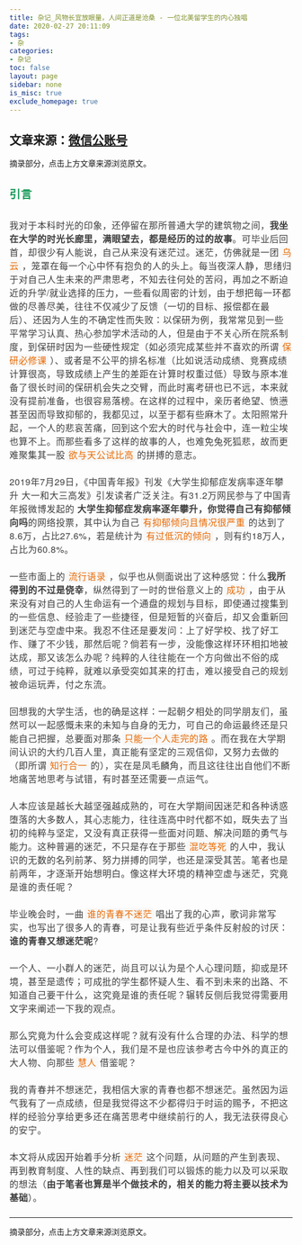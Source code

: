 ```yaml
---
title: 杂记_风物长宜放眼量，人间正道是沧桑 - 一位北美留学生的内心独唱
date: 2020-02-27 20:11:09
tags:
- 杂
categories:
- 杂记
toc: false
layout: page
sidebar: none
is_misc: true
exclude_homepage: true
---
```

文章来源：[微信公账号](https://mp.weixin.qq.com/s?__biz=Mzg2OTA0Njk0OA==&mid=2247486264&idx=2&sn=444d27fa529444c508fc449dbd83b1ff&chksm=cea244f3f9d5cde5b422409eb0966fa47dbb471ea8391af5c7a84760e30a344cf154838b4131&mpshare=1&scene=1&srcid=&sharer_sharetime=1582789714830&sharer_shareid=0a5f0581869913747e54ca097f77ea2b&key=8281d14d0868e11709124fa096ac5eb1d10010677af59117c24b6a1f37a2bd19f5b567ed76b336d150bb1dda5190182ed8f5720523e1a58cf2a6678c9e7544d31afdb0398fd15309634c6085acbb4be3&ascene=1&uin=MTA4MTU0ODIyMg%3D%3D&devicetype=Windows+7&version=6208006f&lang=zh_CN&exportkey=Ab8wF4o7U7a4HxuIJFTA6XA%3D&pass_ticket=LfdlJsZTmXBQdrVYQljTmpWvFMzoeQx6Wi9ewOu4ScxuKyysIBvhLO%2F8k6ZGN7MK)
---
摘录部分，点击上方文章来源浏览原文。
<h2 style="margin: 1.5em 0px; padding: 0px; font-size: 1.4em; max-width: 100%; box-sizing: border-box; letter-spacing: 0.544px; color: rgb(21, 153, 87); line-height: inherit; font-family: &quot;Helvetica Neue&quot;, Helvetica, &quot;Hiragino Sans GB&quot;, &quot;Microsoft YaHei&quot;, Arial, sans-serif; overflow-wrap: break-word !important;"><span style="margin: 0px; padding: 0px; max-width: 100%; box-sizing: border-box; overflow-wrap: break-word !important; font-size: inherit; color: inherit; line-height: inherit;">引言</span><br style="margin: 0px; padding: 0px; max-width: 100%; box-sizing: border-box !important; overflow-wrap: break-word !important;"></h2><p style="margin: 1.5em 0px; padding: 0px; max-width: 100%; box-sizing: border-box; clear: both; min-height: 1em; letter-spacing: 0.544px; font-size: 16px; color: rgb(62, 62, 62); line-height: inherit; font-family: &quot;Helvetica Neue&quot;, Helvetica, &quot;Hiragino Sans GB&quot;, &quot;Microsoft YaHei&quot;, Arial, sans-serif; overflow-wrap: break-word !important;">我对于本科时光的印象，还停留在那所普通大学的建筑物之间，<strong style="margin: 0px; padding: 0px; max-width: 100%; box-sizing: border-box; overflow-wrap: break-word !important; color: inherit; font-size: inherit; line-height: inherit;">我坐在大学的时光长廊里，满眼望去，都是经历的过的故事</strong>。可毕业后回首，却很少有人能说，自己从来没有迷茫过。迷茫，仿佛就是一团<code style="margin: 0px 2px; padding: 2px 4px; max-width: 100%; box-sizing: border-box; overflow-wrap: break-word; font-size: inherit; color: rgb(233, 105, 0); line-height: inherit; border-radius: 4px; background: rgb(248, 248, 248);">乌云</code>，笼罩在每一个心中怀有抱负的人的头上。每当夜深人静，思绪归于对自己人生未来的严肃思考，不知去往何处的苦闷，再加之不断迫近的升学/就业选择的压力，一些看似周密的计划，由于想把每一环都做的尽善尽美，往往不仅减少了反馈（一切的目标、报偿都在最后）、还因为人生的不确定性而失败：以保研为例，我常常见到一些平常学习认真、热心参加学术活动的人，但是由于不关心所在院系制度，到保研时因为一些硬性规定（如必须完成某些并不喜欢的所谓<code style="margin: 0px 2px; padding: 2px 4px; max-width: 100%; box-sizing: border-box; overflow-wrap: break-word; font-size: inherit; color: rgb(233, 105, 0); line-height: inherit; border-radius: 4px; background: rgb(248, 248, 248);">保研必修课</code>）、或者是不公平的排名标准（比如说活动成绩、竞赛成绩计算很高，导致成绩上产生的差距在计算时权重过低）导致与原本准备了很长时间的保研机会失之交臂，而此时离考研也已不远，本来就没有提前准备，也很容易落榜。在这样的过程中，亲历者绝望、愤懑甚至因而导致抑郁的，我都见过，以至于都有些麻木了。太阳照常升起，一个人的悲哀苦痛，回到这个宏大的时代与社会中，连一粒尘埃也算不上。而那些看多了这样的故事的人，也难免兔死狐悲，故而更难聚集其一股<code style="margin: 0px 2px; padding: 2px 4px; max-width: 100%; box-sizing: border-box; overflow-wrap: break-word; font-size: inherit; color: rgb(233, 105, 0); line-height: inherit; border-radius: 4px; background: rgb(248, 248, 248);">欲与天公试比高</code>的拼搏的意志。</p><p style="margin: 1.5em 0px; padding: 0px; max-width: 100%; box-sizing: border-box; clear: both; min-height: 1em; letter-spacing: 0.544px; font-size: 16px; color: rgb(62, 62, 62); line-height: inherit; font-family: &quot;Helvetica Neue&quot;, Helvetica, &quot;Hiragino Sans GB&quot;, &quot;Microsoft YaHei&quot;, Arial, sans-serif; overflow-wrap: break-word !important;">2019年7月29日，《中国青年报》刊发《大学生抑郁症发病率逐年攀升 大一和大三高发》引发读者广泛关注。有31.2万网民参与了中国青年报微博发起的&nbsp;<strong style="margin: 0px; padding: 0px; max-width: 100%; box-sizing: border-box; overflow-wrap: break-word !important; color: inherit; font-size: inherit; line-height: inherit;">大学生抑郁症发病率逐年攀升，你觉得自己有抑郁倾向吗</strong>的网络投票，其中认为自己<code style="margin: 0px 2px; padding: 2px 4px; max-width: 100%; box-sizing: border-box; overflow-wrap: break-word; font-size: inherit; color: rgb(233, 105, 0); line-height: inherit; border-radius: 4px; background: rgb(248, 248, 248);">有抑郁倾向且情况很严重</code>的达到了8.6万，占比27.6%，若是统计为<code style="margin: 0px 2px; padding: 2px 4px; max-width: 100%; box-sizing: border-box; overflow-wrap: break-word; font-size: inherit; color: rgb(233, 105, 0); line-height: inherit; border-radius: 4px; background: rgb(248, 248, 248);">有过低沉的倾向</code>，则有约18万人，占比为60.8%。</p><p style="margin: 1.5em 0px; padding: 0px; max-width: 100%; box-sizing: border-box; clear: both; min-height: 1em; letter-spacing: 0.544px; font-size: 16px; color: rgb(62, 62, 62); line-height: inherit; font-family: &quot;Helvetica Neue&quot;, Helvetica, &quot;Hiragino Sans GB&quot;, &quot;Microsoft YaHei&quot;, Arial, sans-serif; overflow-wrap: break-word !important;">一些市面上的<code style="margin: 0px 2px; padding: 2px 4px; max-width: 100%; box-sizing: border-box; overflow-wrap: break-word; font-size: inherit; color: rgb(233, 105, 0); line-height: inherit; border-radius: 4px; background: rgb(248, 248, 248);">流行语录</code>，似乎也从侧面说出了这种感觉：什么<strong style="margin: 0px; padding: 0px; max-width: 100%; box-sizing: border-box; overflow-wrap: break-word !important; color: inherit; font-size: inherit; line-height: inherit;">我所得到的不过是侥幸</strong>，纵然得到了一时的世俗意义上的<code style="margin: 0px 2px; padding: 2px 4px; max-width: 100%; box-sizing: border-box; overflow-wrap: break-word; font-size: inherit; color: rgb(233, 105, 0); line-height: inherit; border-radius: 4px; background: rgb(248, 248, 248);">成功</code>，由于从来没有对自己的人生命运有一个通盘的规划与目标，即使通过搜集到的一些信息、经验走了一些捷径，但是短暂的兴奋后，却又会重新回到迷茫与空虚中来。我忍不住还是要发问：上了好学校、找了好工作、赚了不少钱，那然后呢？倘若有一步，没能像这样环环相扣地被达成，那又该怎么办呢？纯粹的人往往能在一个方向做出不俗的成绩，可过于纯粹，就难以承受突如其来的打击，难以接受自己的规划被命运玩弄，付之东流。</p><p style="margin: 1.5em 0px; padding: 0px; max-width: 100%; box-sizing: border-box; clear: both; min-height: 1em; letter-spacing: 0.544px; font-size: 16px; color: rgb(62, 62, 62); line-height: inherit; font-family: &quot;Helvetica Neue&quot;, Helvetica, &quot;Hiragino Sans GB&quot;, &quot;Microsoft YaHei&quot;, Arial, sans-serif; overflow-wrap: break-word !important;">回想我的大学生活，也的确是这样：一起朝夕相处的同学朋友们，虽然可以一起感慨未来的未知与自身的无力，可自己的命运最终还是只能自己把握，总要面对那条<code style="margin: 0px 2px; padding: 2px 4px; max-width: 100%; box-sizing: border-box; overflow-wrap: break-word; font-size: inherit; color: rgb(233, 105, 0); line-height: inherit; border-radius: 4px; background: rgb(248, 248, 248);">只能一个人走完的路</code>。而在我在大学期间认识的大约几百人里，真正能有坚定的三观信仰，又努力去做的（即所谓<code style="margin: 0px 2px; padding: 2px 4px; max-width: 100%; box-sizing: border-box; overflow-wrap: break-word; font-size: inherit; color: rgb(233, 105, 0); line-height: inherit; border-radius: 4px; background: rgb(248, 248, 248);">知行合一</code>的），实在是凤毛麟角，而且这往往出自他们不断地痛苦地思考与试错，有时甚至还需要一点运气。</p><p style="margin: 1.5em 0px; padding: 0px; max-width: 100%; box-sizing: border-box; clear: both; min-height: 1em; letter-spacing: 0.544px; font-size: 16px; color: rgb(62, 62, 62); line-height: inherit; font-family: &quot;Helvetica Neue&quot;, Helvetica, &quot;Hiragino Sans GB&quot;, &quot;Microsoft YaHei&quot;, Arial, sans-serif; overflow-wrap: break-word !important;">人本应该是越长大越坚强越成熟的，可在大学期间因迷茫和各种诱惑堕落的大多数人，其心志能力，往往连高中时代都不如，既失去了当初的纯粹与坚定，又没有真正获得一些面对问题、解决问题的勇气与能力。这种普遍的迷茫，不只是存在于那些<code style="margin: 0px 2px; padding: 2px 4px; max-width: 100%; box-sizing: border-box; overflow-wrap: break-word; font-size: inherit; color: rgb(233, 105, 0); line-height: inherit; border-radius: 4px; background: rgb(248, 248, 248);">混吃等死</code>的人中，我认识的无数的名列前茅、努力拼搏的同学，也还是深受其苦。笔者也是前两年，才逐渐开始想明白。像这样大环境的精神空虚与迷茫，究竟是谁的责任呢？</p><p style="margin: 1.5em 0px; padding: 0px; max-width: 100%; box-sizing: border-box; clear: both; min-height: 1em; letter-spacing: 0.544px; font-size: 16px; color: rgb(62, 62, 62); line-height: inherit; font-family: &quot;Helvetica Neue&quot;, Helvetica, &quot;Hiragino Sans GB&quot;, &quot;Microsoft YaHei&quot;, Arial, sans-serif; overflow-wrap: break-word !important;">毕业晚会时，一曲<code style="margin: 0px 2px; padding: 2px 4px; max-width: 100%; box-sizing: border-box; overflow-wrap: break-word; font-size: inherit; color: rgb(233, 105, 0); line-height: inherit; border-radius: 4px; background: rgb(248, 248, 248);">谁的青春不迷茫</code>唱出了我的心声，歌词非常写实，也写出了很多人的青春，可是让我有些近乎条件反射般的讨厌：<strong style="margin: 0px; padding: 0px; max-width: 100%; box-sizing: border-box; overflow-wrap: break-word !important; color: inherit; font-size: inherit; line-height: inherit;">谁的青春又想迷茫呢</strong>?</p><p style="margin: 1.5em 0px; padding: 0px; max-width: 100%; box-sizing: border-box; clear: both; min-height: 1em; letter-spacing: 0.544px; font-size: 16px; color: rgb(62, 62, 62); line-height: inherit; font-family: &quot;Helvetica Neue&quot;, Helvetica, &quot;Hiragino Sans GB&quot;, &quot;Microsoft YaHei&quot;, Arial, sans-serif; overflow-wrap: break-word !important;">一个人、一小群人的迷茫，尚且可以认为是个人心理问题，抑或是环境，甚至是遗传；可成批的学生都怀疑人生、看不到未来的出路、不知道自己要干什么，这究竟是谁的责任呢？辗转反侧后我觉得需要用文字来阐述一下我的观点。</p><p style="margin: 1.5em 0px; padding: 0px; max-width: 100%; box-sizing: border-box; clear: both; min-height: 1em; letter-spacing: 0.544px; font-size: 16px; color: rgb(62, 62, 62); line-height: inherit; font-family: &quot;Helvetica Neue&quot;, Helvetica, &quot;Hiragino Sans GB&quot;, &quot;Microsoft YaHei&quot;, Arial, sans-serif; overflow-wrap: break-word !important;">那么究竟为什么会变成这样呢？就有没有什么合理的办法、科学的想法可以借鉴呢？作为个人，我们是不是也应该参考古今中外的真正的大人物、向那些<code style="margin: 0px 2px; padding: 2px 4px; max-width: 100%; box-sizing: border-box; overflow-wrap: break-word; font-size: inherit; color: rgb(233, 105, 0); line-height: inherit; border-radius: 4px; background: rgb(248, 248, 248);">慧人</code>借鉴呢？</p><p style="margin: 1.5em 0px; padding: 0px; max-width: 100%; box-sizing: border-box; clear: both; min-height: 1em; letter-spacing: 0.544px; font-size: 16px; color: rgb(62, 62, 62); line-height: inherit; font-family: &quot;Helvetica Neue&quot;, Helvetica, &quot;Hiragino Sans GB&quot;, &quot;Microsoft YaHei&quot;, Arial, sans-serif; overflow-wrap: break-word !important;">我的青春并不想迷茫，我相信大家的青春也都不想迷茫。虽然因为运气我有了一点成绩，但是我觉得这不少都得归于时运的赐予，不把这样的经验分享给更多还在痛苦思考中继续前行的人，我无法获得良心的安宁。</p><p style="margin: 1.5em 0px; padding: 0px; max-width: 100%; box-sizing: border-box; clear: both; min-height: 1em; letter-spacing: 0.544px; font-size: 16px; color: rgb(62, 62, 62); line-height: inherit; font-family: &quot;Helvetica Neue&quot;, Helvetica, &quot;Hiragino Sans GB&quot;, &quot;Microsoft YaHei&quot;, Arial, sans-serif; overflow-wrap: break-word !important;">本文将从成因开始着手分析<code style="margin: 0px 2px; padding: 2px 4px; max-width: 100%; box-sizing: border-box; overflow-wrap: break-word; font-size: inherit; color: rgb(233, 105, 0); line-height: inherit; border-radius: 4px; background: rgb(248, 248, 248);">迷茫</code>这个问题，从问题的产生到表现、再到教育制度、人性的缺点、再到我们可以锻炼的能力以及可以采取的想法（<strong style="margin: 0px; padding: 0px; max-width: 100%; box-sizing: border-box; overflow-wrap: break-word !important; color: inherit; font-size: inherit; line-height: inherit;">由于笔者也算是半个做技术的，相关的能力将主要以技术为基础</strong>）。</p>

---
摘录部分，点击上方文章来源浏览原文。
